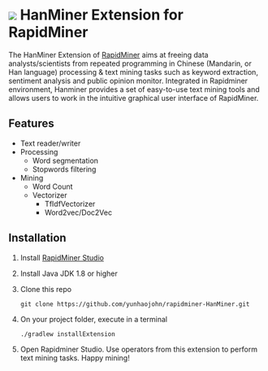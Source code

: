 ![](https://github.com/joeyhaohao/rapidminer-Hanminer/blob/master/src/main/resources/icons/hanminer.png) HanMiner Extension for RapidMiner  
==============================

The HanMiner Extension of [RapidMiner](https://www.rapidminer.com) aims at freeing data analysts/scientists from repeated 
programming in Chinese (Mandarin, or Han language) processing & text mining tasks such as keyword extraction, sentiment analysis 
and public opinion monitor. Integrated in Rapidminer environment, Hanminer provides a set of easy-to-use text mining tools 
and allows users to work in the intuitive graphical user interface of RapidMiner.

## Features

* Text reader/writer
* Processing
  * Word segmentation
  * Stopwords filtering
* Mining
  * Word Count
  * Vectorizer
    * TfIdfVectorizer
    * Word2vec/Doc2Vec

## Installation

1. Install [RapidMiner Studio](https://rapidminer.com/get-started/)
2. Install Java JDK 1.8 or higher
3. Clone this repo

   `git clone https://github.com/yunhaojohn/rapidminer-HanMiner.git`
4. On your project folder, execute in a terminal

   `./gradlew installExtension`
5. Open Rapidminer Studio. Use operators from this extension to perform text mining tasks. Happy mining!

